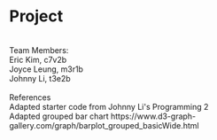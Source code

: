 # Project
<br>
Team Members:
<br>
Eric Kim, c7v2b
<br>
Joyce Leung, m3r1b
<br>
Johnny Li, t3e2b
<br>
<br>
References
<br>
Adapted starter code from Johnny Li's Programming 2
<br>
Adapted grouped bar chart
https://www.d3-graph-gallery.com/graph/barplot_grouped_basicWide.html